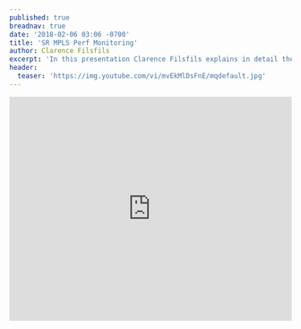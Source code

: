 ```yaml
---
published: true
breadnav: true
date: '2018-02-06 03:06 -0700'
title: 'SR MPLS Perf Monitoring'
author: Clarence Filsfils	
excerpt: 'In this presentation Clarence Filsfils explains in detail the SR MPLS Performance Monitoring solution and its benefits.'
header:
  teaser: 'https://img.youtube.com/vi/mvEkMlDsFnE/mqdefault.jpg'
---    
```

       
<iframe width="100%" height="400px" src="https://www.youtube.com/embed/mvEkMlDsFnE" frameborder="0" allowfullscreen></iframe>
